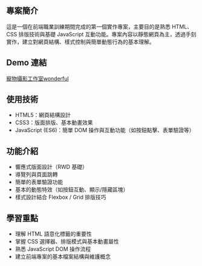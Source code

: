 ## 專案簡介
這是一個在前端職業訓練期間完成的第一個實作專案，主要目的是熟悉 HTML、CSS 排版技術與基礎 JavaScript 互動功能。專案內容以靜態網頁為主，透過手刻實作，建立對網頁結構、樣式控制與簡單動態行為的基本理解。

## Demo 連結
<a href="https://chinyishan.github.io/wonderful/#" target="_blank">寵物攝影工作室wonderful</a>

## 使用技術
- HTML5：網頁結構設計
- CSS3：版面排版、基本動畫效果
- JavaScript (ES6)：簡單 DOM 操作與互動功能（如按鈕點擊、表單驗證等）

## 功能介紹
- 響應式版面設計（RWD 基礎）
- 導覽列與頁面跳轉
- 簡單的表單驗證功能
- 基本的動態特效（如按鈕互動、顯示/隱藏區塊）
- 樣式設計結合 Flexbox / Grid 排版技巧

## 學習重點
- 理解 HTML 語意化標籤的重要性
- 掌握 CSS 選擇器、排版模式與基本動畫屬性
- 熟悉 JavaScript DOM 操作流程
- 建立前端專案的基本檔案結構與維護概念
